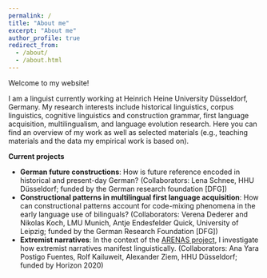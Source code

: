 ```yaml
---
permalink: /
title: "About me"
excerpt: "About me"
author_profile: true
redirect_from: 
  - /about/
  - /about.html
---
```


Welcome to my website!

I am a linguist currently working at Heinrich Heine University Düsseldorf, Germany. My research interests include historical linguistics, corpus linguistics, cognitive linguistics and construction grammar, first language acquisition, multilingualism, and language evolution research. Here you can find an overview of my work as well as selected materials (e.g., teaching materials and the data my empirical work is based on).

<b>Current projects</b>
<ul>
  <li><b>German future constructions</b>: How is future reference encoded in historical and present-day German? (Collaborators: Lena Schnee, HHU Düsseldorf; funded by the German research foundation [DFG])</li>
  <li><b>Constructional patterns in multilingual first language acquisition</b>: How can constructional patterns account for code-mixing phenomena in the early language use of bilinguals? (Collaborators: Verena Dederer and Nikolas Koch, LMU Munich, Antje Endesfelder Quick, University of Leipzig; funded by the German Research Foundation [DFG])</li>
  <li><b>Extremist narratives</b>: In the context of the <a href="https://arenasproject.eu/">ARENAS project</a>, I investigate how extremist narratives manifest linguistically. (Collaborators: Ana Yara Postigo Fuentes, Rolf Kailuweit, Alexander Ziem, HHU Düsseldorf; funded by Horizon 2020)</li>
</ul>

